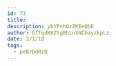 ```yaml
---
id: 73
title: 
description: ybYPnhOzZKEeQbE
author: GTfqdKKZtgBhLnXNCbayzkpLz
date: 3/1/18
tags:
  - peBrDdRzQ
---
```


